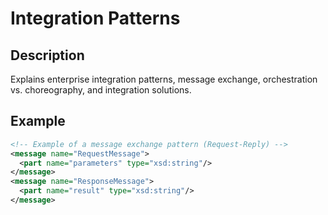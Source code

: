 # Integration Patterns

## Description
Explains enterprise integration patterns, message exchange, orchestration vs. choreography, and integration solutions.

## Example
```xml
<!-- Example of a message exchange pattern (Request-Reply) -->
<message name="RequestMessage">
  <part name="parameters" type="xsd:string"/>
</message>
<message name="ResponseMessage">
  <part name="result" type="xsd:string"/>
</message>
```
